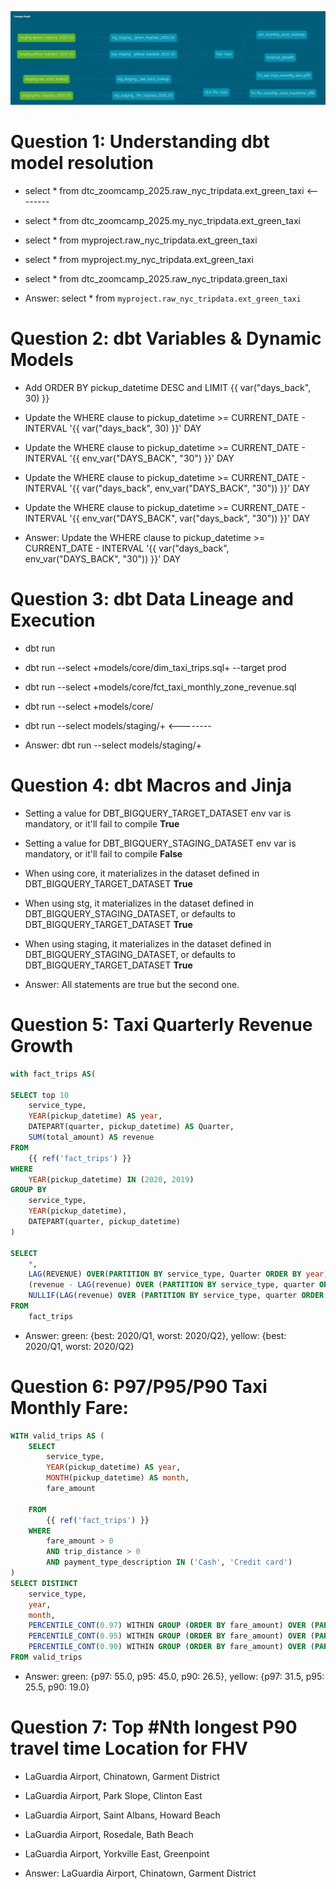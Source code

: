 ![alt text](image.png)
# Question 1: Understanding dbt model resolution
- select * from dtc_zoomcamp_2025.raw_nyc_tripdata.ext_green_taxi <--------
- select * from dtc_zoomcamp_2025.my_nyc_tripdata.ext_green_taxi
- select * from myproject.raw_nyc_tripdata.ext_green_taxi
- select * from myproject.my_nyc_tripdata.ext_green_taxi
- select * from dtc_zoomcamp_2025.raw_nyc_tripdata.green_taxi

- Answer: select * from `myproject.raw_nyc_tripdata.ext_green_taxi`

# Question 2: dbt Variables & Dynamic Models

- Add ORDER BY pickup_datetime DESC and LIMIT {{ var("days_back", 30) }}
- Update the WHERE clause to pickup_datetime >= CURRENT_DATE - INTERVAL '{{ var("days_back", 30) }}' DAY
- Update the WHERE clause to pickup_datetime >= CURRENT_DATE - INTERVAL '{{ env_var("DAYS_BACK", "30") }}' DAY
- Update the WHERE clause to pickup_datetime >= CURRENT_DATE - INTERVAL '{{ var("days_back", env_var("DAYS_BACK", "30")) }}' DAY
- Update the WHERE clause to pickup_datetime >= CURRENT_DATE - INTERVAL '{{ env_var("DAYS_BACK", var("days_back", "30")) }}' DAY

- Answer: Update the WHERE clause to pickup_datetime >= CURRENT_DATE - INTERVAL '{{ var("days_back", env_var("DAYS_BACK", "30")) }}' DAY

# Question 3: dbt Data Lineage and Execution
- dbt run
- dbt run --select +models/core/dim_taxi_trips.sql+ --target prod
- dbt run --select +models/core/fct_taxi_monthly_zone_revenue.sql
- dbt run --select +models/core/
- dbt run --select models/staging/+ <--------

- Answer: dbt run --select models/staging/+

# Question 4: dbt Macros and Jinja
- Setting a value for DBT_BIGQUERY_TARGET_DATASET env var is mandatory, or it'll fail to compile **True**
- Setting a value for DBT_BIGQUERY_STAGING_DATASET env var is mandatory, or it'll fail to compile **False**  
- When using core, it materializes in the dataset defined in DBT_BIGQUERY_TARGET_DATASET **True**
- When using stg, it materializes in the dataset defined in DBT_BIGQUERY_STAGING_DATASET, or defaults to DBT_BIGQUERY_TARGET_DATASET **True**
- When using staging, it materializes in the dataset defined in DBT_BIGQUERY_STAGING_DATASET, or defaults to DBT_BIGQUERY_TARGET_DATASET **True**

- Answer: All statements are true but the second one.

# Question 5: Taxi Quarterly Revenue Growth

```sql
with fact_trips AS(

SELECT top 10
    service_type,
    YEAR(pickup_datetime) AS year,
    DATEPART(quarter, pickup_datetime) AS Quarter,
    SUM(total_amount) AS revenue
FROM 
    {{ ref('fact_trips') }}
WHERE 
    YEAR(pickup_datetime) IN (2020, 2019)
GROUP BY 
    service_type,
    YEAR(pickup_datetime),
    DATEPART(quarter, pickup_datetime)
)

SELECT 
    *, 
    LAG(REVENUE) OVER(PARTITION BY service_type, Quarter ORDER BY year) AS LAG_total_revenue,
    (revenue - LAG(revenue) OVER (PARTITION BY service_type, quarter ORDER BY year)) / 
    NULLIF(LAG(revenue) OVER (PARTITION BY service_type, quarter ORDER BY year), 0) AS yoy_growth
FROM 
    fact_trips
```
- Answer:  green: {best: 2020/Q1, worst: 2020/Q2}, yellow: {best: 2020/Q1, worst: 2020/Q2}

# Question 6: P97/P95/P90 Taxi Monthly Fare:
```sql
WITH valid_trips AS (
    SELECT
        service_type,
        YEAR(pickup_datetime) AS year,
        MONTH(pickup_datetime) AS month,
        fare_amount

    FROM    
        {{ ref('fact_trips') }}
    WHERE 
        fare_amount > 0
        AND trip_distance > 0
        AND payment_type_description IN ('Cash', 'Credit card')
)
SELECT DISTINCT
    service_type,
    year,
    month,
    PERCENTILE_CONT(0.97) WITHIN GROUP (ORDER BY fare_amount) OVER (PARTITION BY service_type, year, month) AS p97,
    PERCENTILE_CONT(0.95) WITHIN GROUP (ORDER BY fare_amount) OVER (PARTITION BY service_type, year, month) AS p95,
    PERCENTILE_CONT(0.90) WITHIN GROUP (ORDER BY fare_amount) OVER (PARTITION BY service_type, year, month) AS p90
FROM valid_trips
```
- Answer: green: {p97: 55.0, p95: 45.0, p90: 26.5}, yellow: {p97: 31.5, p95: 25.5, p90: 19.0}

# Question 7: Top #Nth longest P90 travel time Location for FHV
- LaGuardia Airport, Chinatown, Garment District
- LaGuardia Airport, Park Slope, Clinton East
- LaGuardia Airport, Saint Albans, Howard Beach
- LaGuardia Airport, Rosedale, Bath Beach
- LaGuardia Airport, Yorkville East, Greenpoint

- Answer: LaGuardia Airport, Chinatown, Garment District